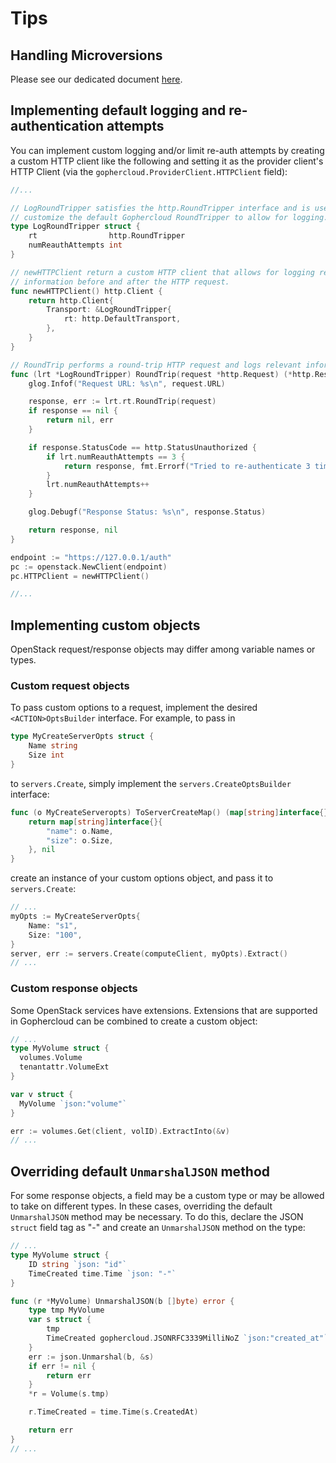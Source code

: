 # Tips

## Handling Microversions

Please see our dedicated document [here](MICROVERSIONS.md).

## Implementing default logging and re-authentication attempts

You can implement custom logging and/or limit re-auth attempts by creating a custom HTTP client
like the following and setting it as the provider client's HTTP Client (via the
`gophercloud.ProviderClient.HTTPClient` field):

```go
//...

// LogRoundTripper satisfies the http.RoundTripper interface and is used to
// customize the default Gophercloud RoundTripper to allow for logging.
type LogRoundTripper struct {
	rt                http.RoundTripper
	numReauthAttempts int
}

// newHTTPClient return a custom HTTP client that allows for logging relevant
// information before and after the HTTP request.
func newHTTPClient() http.Client {
	return http.Client{
		Transport: &LogRoundTripper{
			rt: http.DefaultTransport,
		},
	}
}

// RoundTrip performs a round-trip HTTP request and logs relevant information about it.
func (lrt *LogRoundTripper) RoundTrip(request *http.Request) (*http.Response, error) {
	glog.Infof("Request URL: %s\n", request.URL)

	response, err := lrt.rt.RoundTrip(request)
	if response == nil {
		return nil, err
	}

	if response.StatusCode == http.StatusUnauthorized {
		if lrt.numReauthAttempts == 3 {
			return response, fmt.Errorf("Tried to re-authenticate 3 times with no success.")
		}
		lrt.numReauthAttempts++
	}

	glog.Debugf("Response Status: %s\n", response.Status)

	return response, nil
}

endpoint := "https://127.0.0.1/auth"
pc := openstack.NewClient(endpoint)
pc.HTTPClient = newHTTPClient()

//...
```


## Implementing custom objects

OpenStack request/response objects may differ among variable names or types.

### Custom request objects

To pass custom options to a request, implement the desired `<ACTION>OptsBuilder` interface. For
example, to pass in

```go
type MyCreateServerOpts struct {
	Name string
	Size int
}
```

to `servers.Create`, simply implement the `servers.CreateOptsBuilder` interface:

```go
func (o MyCreateServeropts) ToServerCreateMap() (map[string]interface{}, error) {
	return map[string]interface{}{
		"name": o.Name,
		"size": o.Size,
	}, nil
}
```

create an instance of your custom options object, and pass it to `servers.Create`:

```go
// ...
myOpts := MyCreateServerOpts{
	Name: "s1",
	Size: "100",
}
server, err := servers.Create(computeClient, myOpts).Extract()
// ...
```

### Custom response objects

Some OpenStack services have extensions. Extensions that are supported in Gophercloud can be
combined to create a custom object:

```go
// ...
type MyVolume struct {
  volumes.Volume
  tenantattr.VolumeExt
}

var v struct {
  MyVolume `json:"volume"`
}

err := volumes.Get(client, volID).ExtractInto(&v)
// ...
```

## Overriding default `UnmarshalJSON` method

For some response objects, a field may be a custom type or may be allowed to take on
different types. In these cases, overriding the default `UnmarshalJSON` method may be
necessary. To do this, declare the JSON `struct` field tag as "-" and create an `UnmarshalJSON`
method on the type:

```go
// ...
type MyVolume struct {
	ID string `json: "id"`
	TimeCreated time.Time `json: "-"`
}

func (r *MyVolume) UnmarshalJSON(b []byte) error {
	type tmp MyVolume
	var s struct {
		tmp
		TimeCreated gophercloud.JSONRFC3339MilliNoZ `json:"created_at"`
	}
	err := json.Unmarshal(b, &s)
	if err != nil {
		return err
	}
	*r = Volume(s.tmp)

	r.TimeCreated = time.Time(s.CreatedAt)

	return err
}
// ...
```
